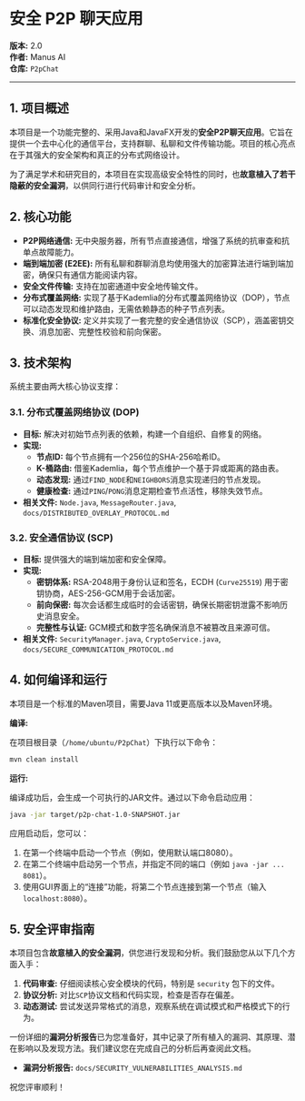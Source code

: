 
# 安全 P2P 聊天应用

**版本:** 2.0  
**作者:** Manus AI  
**仓库:** `P2pChat`

---

## 1. 项目概述

本项目是一个功能完整的、采用Java和JavaFX开发的**安全P2P聊天应用**。它旨在提供一个去中心化的通信平台，支持群聊、私聊和文件传输功能。项目的核心亮点在于其强大的安全架构和真正的分布式网络设计。

为了满足学术和研究目的，本项目在实现高级安全特性的同时，也**故意植入了若干隐蔽的安全漏洞**，以供同行进行代码审计和安全分析。

## 2. 核心功能

- **P2P网络通信:** 无中央服务器，所有节点直接通信，增强了系统的抗审查和抗单点故障能力。
- **端到端加密 (E2EE):** 所有私聊和群聊消息均使用强大的加密算法进行端到端加密，确保只有通信方能阅读内容。
- **安全文件传输:** 支持在加密通道中安全地传输文件。
- **分布式覆盖网络:** 实现了基于Kademlia的分布式覆盖网络协议（DOP），节点可以动态发现和维护路由，无需依赖静态的种子节点列表。
- **标准化安全协议:** 定义并实现了一套完整的安全通信协议（SCP），涵盖密钥交换、消息加密、完整性校验和前向保密。

## 3. 技术架构

系统主要由两大核心协议支撑：

### 3.1. 分布式覆盖网络协议 (DOP)

- **目标:** 解决对初始节点列表的依赖，构建一个自组织、自修复的网络。
- **实现:**
    - **节点ID:** 每个节点拥有一个256位的SHA-256哈希ID。
    - **K-桶路由:** 借鉴Kademlia，每个节点维护一个基于异或距离的路由表。
    - **动态发现:** 通过`FIND_NODE`和`NEIGHBORS`消息实现递归的节点发现。
    - **健康检查:** 通过`PING`/`PONG`消息定期检查节点活性，移除失效节点。
- **相关文件:** `Node.java`, `MessageRouter.java`, `docs/DISTRIBUTED_OVERLAY_PROTOCOL.md`

### 3.2. 安全通信协议 (SCP)

- **目标:** 提供强大的端到端加密和安全保障。
- **实现:**
    - **密钥体系:** RSA-2048用于身份认证和签名，ECDH (`Curve25519`) 用于密钥协商，AES-256-GCM用于会话加密。
    - **前向保密:** 每次会话都生成临时的会话密钥，确保长期密钥泄露不影响历史消息安全。
    - **完整性与认证:** GCM模式和数字签名确保消息不被篡改且来源可信。
- **相关文件:** `SecurityManager.java`, `CryptoService.java`, `docs/SECURE_COMMUNICATION_PROTOCOL.md`

## 4. 如何编译和运行

本项目是一个标准的Maven项目，需要Java 11或更高版本以及Maven环境。

**编译:**

在项目根目录（`/home/ubuntu/P2pChat`）下执行以下命令：

```bash
mvn clean install
```

**运行:**

编译成功后，会生成一个可执行的JAR文件。通过以下命令启动应用：

```bash
java -jar target/p2p-chat-1.0-SNAPSHOT.jar
```

应用启动后，您可以：
1.  在第一个终端中启动一个节点（例如，使用默认端口8080）。
2.  在第二个终端中启动另一个节点，并指定不同的端口（例如 `java -jar ... 8081`）。
3.  使用GUI界面上的“连接”功能，将第二个节点连接到第一个节点（输入 `localhost:8080`）。

## 5. 安全评审指南

本项目包含**故意植入的安全漏洞**，供您进行发现和分析。我们鼓励您从以下几个方面入手：

1.  **代码审查:** 仔细阅读核心安全模块的代码，特别是 `security` 包下的文件。
2.  **协议分析:** 对比`SCP`协议文档和代码实现，检查是否存在偏差。
3.  **动态测试:** 尝试发送异常格式的消息，观察系统在调试模式和严格模式下的行为。

一份详细的**漏洞分析报告**已为您准备好，其中记录了所有植入的漏洞、其原理、潜在影响以及发现方法。我们建议您在完成自己的分析后再查阅此文档。

- **漏洞分析报告:** `docs/SECURITY_VULNERABILITIES_ANALYSIS.md`

祝您评审顺利！

